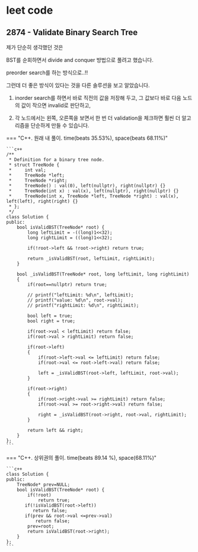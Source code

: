 # leet code



## 2874 - Validate Binary Search Tree



제가 단순히 생각했던 것은

BST를 순회하면서 divide and conquer 방법으로 풀려고 했습니다.

preorder search를 하는 방식으로..!!



그런데 더 좋은 방식이 있다는 것을 다른 솔루션을 보고 알았습니다.

1) inorder search를 하면서 바로 직전의 값을 저장해 두고, 그 값보다 바로 다음 노드의 값이 작으면 invalid로 판단하고,

2) 각 노드에서는 왼쪽, 오른쪽을 보면서 한 번 더 validation을 체크하면 훨씬 더 알고리즘을 단순하게 만들 수 있습니다.

=== "C++. 원래 내 풀이. time(beats 35.53%), space(beats 68.11%)"

    ```c++
    /**
     * Definition for a binary tree node.
     * struct TreeNode {
     *     int val;
     *     TreeNode *left;
     *     TreeNode *right;
     *     TreeNode() : val(0), left(nullptr), right(nullptr) {}
     *     TreeNode(int x) : val(x), left(nullptr), right(nullptr) {}
     *     TreeNode(int x, TreeNode *left, TreeNode *right) : val(x), left(left), right(right) {}
     * };
     */
    class Solution {
    public:
        bool isValidBST(TreeNode* root) {
            long leftLimit = -((long)1<<32);
            long rightLimit = ((long)1<<32);
    
            if(!root->left && !root->right) return true;
    
            return _isValidBST(root, leftLimit, rightLimit);
        }
    
        bool _isValidBST(TreeNode* root, long leftLimit, long rightLimit)
        {
            if(root==nullptr) return true;
    
            // printf("leftLimit: %d\n", leftLimit);
            // printf("value: %d\n", root->val);
            // printf("rightLimit: %d\n", rightLimit);
    
            bool left = true;
            bool right = true;
    
            if(root->val < leftLimit) return false;
            if(root->val > rightLimit) return false;
    
            if(root->left)
            {
                if(root->left->val <= leftLimit) return false;
                if(root->val <= root->left->val) return false;
    
                left = _isValidBST(root->left, leftLimit, root->val);
            }
    
            if(root->right)
            {
                if(root->right->val >= rightLimit) return false;
                if(root->val >= root->right->val) return false;
    
                right = _isValidBST(root->right, root->val, rightLimit);
            }
    
            return left && right;
        }
    };
    ```



=== "C++. 상위권의 풀이. time(beats 89.14 %), space(68.11%)"

    ```c++
    class Solution {
    public:
        TreeNode* prev=NULL;
        bool isValidBST(TreeNode* root) {
            if(!root)
                return true;
           if(!isValidBST(root->left))
              return false;
           if(prev && root->val <=prev->val)
               return false;
            prev=root;
            return isValidBST(root->right);
        }
    };
    ```

